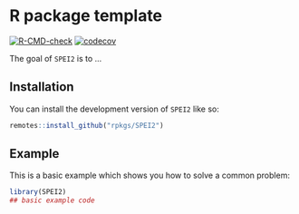 
# R package template

<!-- badges: start -->
[![R-CMD-check](https://github.com/rpkgs/SPEI2/actions/workflows/R-CMD-check.yaml/badge.svg)](https://github.com/rpkgs/SPEI2/actions/workflows/R-CMD-check.yaml)
[![codecov](https://codecov.io/gh/rpkgs/SPEI2/branch/master/graph/badge.svg)](https://app.codecov.io/gh/rpkgs/SPEI2)
<!-- [![CRAN](http://www.r-pkg.org/badges/version/SPEI2)](https://cran.r-project.org/package=SPEI2) -->
<!-- [![total](http://cranlogs.r-pkg.org/badges/grand-total/SPEI2)](https://www.rpackages.io/package/SPEI2) -->
<!-- [![monthly](http://cranlogs.r-pkg.org/badges/SPEI2)](https://www.rpackages.io/package/SPEI2) -->
<!-- badges: end -->

The goal of `SPEI2` is to ...

## Installation

You can install the development version of `SPEI2` like so:

``` r
remotes::install_github("rpkgs/SPEI2")
```

## Example

This is a basic example which shows you how to solve a common problem:

``` r
library(SPEI2)
## basic example code
```
